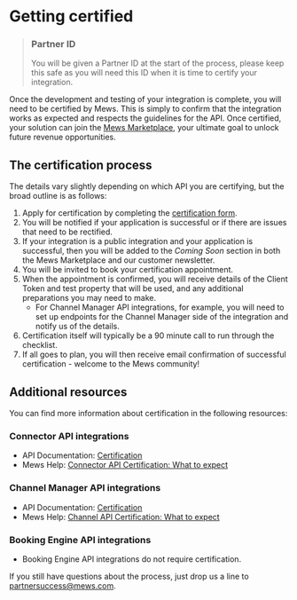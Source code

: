 # Getting certified

> ### Partner ID
> You will be given a Partner ID at the start of the process, please keep this safe as you will need this ID when it is time to certify your integration.

Once the development and testing of your integration is complete, you will need to be certified by Mews. This is simply to confirm that the integration works as expected and respects the guidelines for the API.
Once certified, your solution can join the [Mews Marketplace](../mews-marketplace/README.md), your ultimate goal to unlock future revenue opportunities.

## The certification process

The details vary slightly depending on which API you are certifying, but the broad outline is as follows:

1. Apply for certification by completing the [certification form](https://mews.typeform.com/to/ehTUz7).
2. You will be notified if your application is successful or if there are issues that need to be rectified.
3. If your integration is a public integration and your application is successful, then you will be added to the _Coming Soon_ section in both the Mews Marketplace and our customer newsletter.
4. You will be invited to book your certification appointment.
5. When the appointment is confirmed, you will receive details of the Client Token and test property that will be used, and any additional preparations you may need to make.
    * For Channel Manager API integrations, for example, you will need to set up endpoints for the Channel Manager side of the integration and notify us of the details.
6. Certification itself will typically be a 90 minute call to run through the checklist.
7. If all goes to plan, you will then receive email confirmation of successful certification - welcome to the Mews community!

## Additional resources

You can find more information about certification in the following resources:

### Connector API integrations

* API Documentation: [Certification](https://mews-systems.gitbook.io/connector-api/guidelines/certification)
* Mews Help: [Connector API Certification: What to expect](https://help.mews.com/s/article/connector-api-certification-what-to-expect?language=en_US)

### Channel Manager API integrations

* API Documentation: [Certification](https://mews-systems.gitbook.io/channel-manager-api/certification)
* Mews Help: [Channel API Certification: What to expect](https://help.mews.com/s/article/channel-api-certification-what-to-expect?language=en_US)

### Booking Engine API integrations

* Booking Engine API integrations do not require certification.

If you still have questions about the process, just drop us a line to [partnersuccess@mews.com](mailto:partnersuccess@mews.com).
